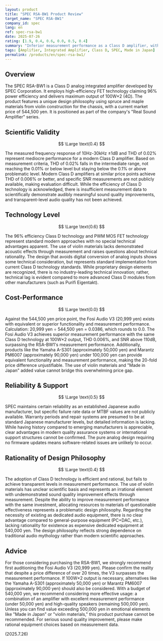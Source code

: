 ```yaml
---
layout: product
title: "SPEC RSA-BW1 Product Review"
target_name: "SPEC RSA-BW1"
company_id: spec
lang: en
ref: spec-rsa-bw1
date: 2025-07-26
rating: [1.9, 0.4, 0.6, 0.0, 0.5, 0.4]
summary: "Inferior measurement performance as a Class D amplifier, with equivalent functionality achievable for around 20,000 yen against a 540,000 yen price point, resulting in extremely poor cost-performance"
tags: [Amplifier, Integrated Amplifier, Class D, SPEC, Made in Japan]
permalink: /products/en/spec-rsa-bw1/
---
```


## Overview

The SPEC RSA-BW1 is a Class D analog integrated amplifier developed by SPEC Corporation. It employs high-efficiency FET technology claiming 96% power efficiency and delivers maximum output of 100W×2 (4Ω). The product features a unique design philosophy using spruce and maple materials from violin construction for the chassis, with a current market price of 544,500 yen. It is positioned as part of the company's "Real Sound Amplifier" series.

## Scientific Validity

$$ \Large \text{0.4} $$

The measured frequency response of 10Hz-30kHz ±1dB and THD of 0.02% represent mediocre performance for a modern Class D amplifier. Based on measurement criteria, THD of 0.02% falls in the intermediate range, not reaching the 0.01% or below level but staying below the 0.1% or above problematic level. Modern Class D amplifiers at similar price points achieve THD of 0.006% or better, and specific SNR measurements are not publicly available, making evaluation difficult. While the efficiency of Class D technology is acknowledged, there is insufficient measurement data to scientifically demonstrate audibly meaningful sound quality improvements, and transparent-level audio quality has not been achieved.

## Technology Level

$$ \Large \text{0.6} $$

The 96% efficiency Class D technology and PWM MOS FET technology represent standard modern approaches with no special technical advantages apparent. The use of violin materials lacks demonstrated acoustic effects through measurement and raises questions about technical rationality. The design that avoids digital conversion of analog inputs shows some technical consideration, but represents standard implementation from current Class D technology standards. While proprietary design elements are recognized, there is no industry-leading technical innovation; rather, technical lag is evident compared to more advanced Class D modules from other manufacturers (such as Purifi Eigentakt).

## Cost-Performance

$$ \Large \text{0.0} $$

Against the 544,500 yen price point, the Fosi Audio V3 (20,999 yen) exists with equivalent or superior functionality and measurement performance. Calculation: 20,999 yen ÷ 544,500 yen = 0.0386, which rounds to 0.0. The Fosi Audio V3 achieves superior measurement performance with the same Class D technology at 100W×2 output, THD 0.006%, and SNR above 110dB, surpassing the RSA-BW1's measurement performance. Additionally, products like the Yamaha A-S301 (approximately 50,000 yen) and Marantz PM6007 (approximately 90,000 yen) under 100,000 yen can provide equivalent functionality and measurement performance, making the 20-fold price difference unjustifiable. The use of violin materials and "Made in Japan" added value cannot bridge this overwhelming price gap.

## Reliability & Support

$$ \Large \text{0.5} $$

SPEC maintains certain reliability as an established Japanese audio manufacturer, but specific failure rate data or MTBF values are not publicly available. Warranty periods and repair systems are presumed to be at standard Japanese manufacturer levels, but detailed information is lacking. While having history compared to emerging manufacturers is appreciable, clear advantages in modern quality assurance systems or international support structures cannot be confirmed. The pure analog design requiring no firmware updates means software-related issues are unlikely to occur.

## Rationality of Design Philosophy

$$ \Large \text{0.4} $$

The adoption of Class D technology is efficient and rational, but fails to achieve transparent levels in measurement performance. The use of violin materials has unclear scientific basis and represents an irrational element with undemonstrated sound quality improvement effects through measurement. Despite the ability to improve measurement performance with the same investment, allocating resources to materials of questionable effectiveness represents a problematic design philosophy. Regarding the necessity of existing as dedicated audio equipment, there is no clear advantage compared to general-purpose equipment (PC+DAC, etc.), lacking rationality for existence as expensive dedicated equipment at 540,000 yen. The design philosophy reflects strong dependence on traditional audio mythology rather than modern scientific approaches.

## Advice

For those considering purchasing the RSA-BW1, we strongly recommend first auditioning the Fosi Audio V3 (20,999 yen). Please confirm the reality that despite a price difference of over 20 times, the V3 surpasses the measurement performance. If 100W×2 output is necessary, alternatives like the Yamaha A-S301 (approximately 50,000 yen) or Marantz PM6007 (approximately 90,000 yen) should also be considered. With a budget of 540,000 yen, we recommend considering more effective usage: a combination of an amplifier with excellent measurement performance (under 50,000 yen) and high-quality speakers (remaining 500,000 yen). Unless you can find value exceeding 500,000 yen in emotional elements like "Made in Japan" or "violin materials," this product purchase cannot be recommended. For serious sound quality improvement, please make rational equipment choices based on measurement data.

(2025.7.26)

